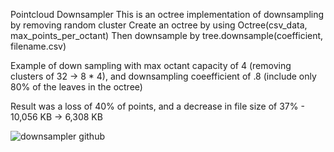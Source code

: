 Pointcloud Downsampler
This is an octree implementation of downsampling by removing random cluster
Create an octree by using Octree(csv_data, max_points_per_octant)
Then downsample by tree.downsample(coefficient, filename.csv)


Example of down sampling with max octant capacity of 4 (removing clusters of 32 -> 8 * 4), and downsampling coeefficient of .8 (include only 80% of the leaves in the octree)

Result was a loss of 40% of points, and a decrease in file size of 37% - 10,056 KB -> 6,308 KB


![downsampler github](https://github.com/charwhit20/Pointcloud-Downsampler/assets/99224673/7ab1b11f-a09d-4f86-bac2-c159b673bab2)

